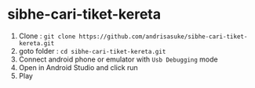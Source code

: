 # sibhe-cari-tiket-kereta

1. Clone : `git clone https://github.com/andrisasuke/sibhe-cari-tiket-kereta.git`
2. goto folder : `cd sibhe-cari-tiket-kereta.git`
3. Connect android phone or emulator with `Usb Debugging` mode
4. Open in Android Studio and click run
5. Play
